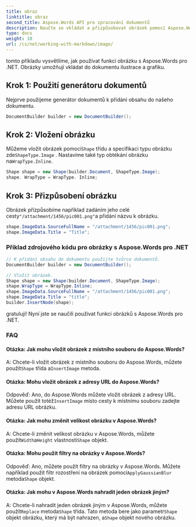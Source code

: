 ```yaml
---
title: obraz
linktitle: obraz
second_title: Aspose.Words API pro zpracování dokumentů
description: Naučte se vkládat a přizpůsobovat obrázek pomocí Aspose.Words for .NET Podrobný průvodce.
type: docs
weight: 10
url: /cs/net/working-with-markdown/image/
---
```


tomto příkladu vysvětlíme, jak používat funkci obrázku s Aspose.Words pro .NET. Obrázky umožňují vkládat do dokumentu ilustrace a grafiku.

## Krok 1: Použití generátoru dokumentů

Nejprve použijeme generátor dokumentů k přidání obsahu do našeho dokumentu.

```csharp
DocumentBuilder builder = new DocumentBuilder();
```

## Krok 2: Vložení obrázku

 Můžeme vložit obrázek pomocí`Shape` třídu a specifikaci typu obrázku zde`ShapeType.Image` . Nastavíme také typ obtékání obrázku na`WrapType.Inline`.

```csharp
Shape shape = new Shape(builder.Document, ShapeType.Image);
shape. WrapType = WrapType. Inline;
```

## Krok 3: Přizpůsobení obrázku

 Obrázek přizpůsobíme například zadáním jeho celé cesty`"/attachment/1456/pic001.png"`a přidání názvu k obrázku.

```csharp
shape.ImageData.SourceFullName = "/attachment/1456/pic001.png";
shape.ImageData.Title = "Title";
```

### Příklad zdrojového kódu pro obrázky s Aspose.Words pro .NET

```csharp
// K přidání obsahu do dokumentu použijte tvůrce dokumentů.
DocumentBuilder builder = new DocumentBuilder();

// Vložit obrázek.
Shape shape = new Shape(builder.Document, ShapeType.Image);
shape.WrapType = WrapType.Inline;
shape.ImageData.SourceFullName = "/attachment/1456/pic001.png";
shape.ImageData.Title = "title";
builder.InsertNode(shape);
```

gratuluji! Nyní jste se naučili používat funkci obrázků s Aspose.Words pro .NET.


### FAQ

#### Otázka: Jak mohu vložit obrázek z místního souboru do Aspose.Words?

 A: Chcete-li vložit obrázek z místního souboru do Aspose.Words, můžete použít`Shape` třída a`InsertImage` metoda.

#### Otázka: Mohu vložit obrázek z adresy URL do Aspose.Words?

 Odpověď: Ano, do Aspose.Words můžete vložit obrázek z adresy URL. Můžete použít totéž`InsertImage` místo cesty k místnímu souboru zadejte adresu URL obrázku.

#### Otázka: Jak mohu změnit velikost obrázku v Aspose.Words?

 A: Chcete-li změnit velikost obrázku v Aspose.Words, můžete použít`Width`a`Height` vlastnosti`Shape` objekt.

#### Otázka: Mohu použít filtry na obrázky v Aspose.Words?

 Odpověď: Ano, můžete použít filtry na obrázky v Aspose.Words. Můžete například použít filtr rozostření na obrázek pomocí`ApplyGaussianBlur` metoda`Shape` objekt.

#### Otázka: Jak mohu v Aspose.Words nahradit jeden obrázek jiným?

 A: Chcete-li nahradit jeden obrázek jiným v Aspose.Words, můžete použít`Replace` metoda`Shape` třída. Tato metoda bere jako parametr`Shape` objekt obrázku, který má být nahrazen, a`Shape` objekt nového obrázku.